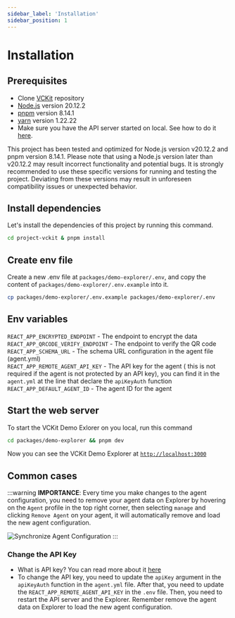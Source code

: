 ```yaml
---
sidebar_label: 'Installation'
sidebar_position: 1
---
```


# Installation

## Prerequisites

- Clone [VCKit](https://github.com/uncefact/project-vckit.git) repository
- [Node.js](https://nodejs.org/en/) version 20.12.2
- [pnpm](https://pnpm.io/) version 8.14.1
- [yarn](https://yarnpkg.com/) version 1.22.22
- Make sure you have the API server started on local. See how to do it [here](/docs/get-started/api-server-get-started/installation).

This project has been tested and optimized for Node.js version v20.12.2 and pnpm version 8.14.1. Please note that using a Node.js version later than v20.12.2 may result incorrect functionality and potential bugs. It is strongly recommended to use these specific versions for running and testing the project. Deviating from these versions may result in unforeseen compatibility issues or unexpected behavior.

## Install dependencies

Let's install the dependencies of this project by running this command.

```bash
cd project-vckit & pnpm install
```

## Create env file

Create a new .env file at `packages/demo-explorer/.env`, and copy the content of `packages/demo-explorer/.env.example` into it.

```bash
cp packages/demo-explorer/.env.example packages/demo-explorer/.env
```

## Env variables

`REACT_APP_ENCRYPTED_ENDPOINT` - The endpoint to encrypt the data <br/>
`REACT_APP_QRCODE_VERIFY_ENDPOINT` - The endpoint to verify the QR code <br/>
`REACT_APP_SCHEMA_URL` - The schema URL configuration in the agent file (agent.yml) <br/>
`REACT_APP_REMOTE_AGENT_API_KEY` - The API key for the agent ( this is not required if the agent is not protected by an API key), you can find it in the `agent.yml` at the line that declare the `apiKeyAuth` function <br/>
`REACT_APP_DEFAULT_AGENT_ID` - The agent ID for the agent <br/>

## Start the web server

To start the VCKit Demo Exlorer on you local, run this command

```bash
cd packages/demo-explorer && pnpm dev
```

Now you can see the VCKit Demo Explorer at [`http://localhost:3000`](http://localhost:3000)

## Common cases

:::warning
**IMPORTANCE**: Every time you make changes to the agent configuration, you need to remove your agent data on Explorer by hovering on the `Agent` profile in the top right corner, then selecting `manage` and clicking `Remove Agent` on your agent, it will automatically remove and load the new agent configuration.

![Synchronize Agent Configuration](/img/sync-agent-config.png)
:::

### Change the API Key

- What is API key? You can read more about it [here](/docs/agent-configuration/config-agent-file#authentication-middleware-plugin)
- To change the API key, you need to update the `apiKey` argument in the `apiKeyAuth` function in the `agent.yml` file. After that, you need to update the `REACT_APP_REMOTE_AGENT_API_KEY` in the `.env` file. Then, you need to restart the API server and the Explorer. Remember remove the agent data on Explorer to load the new agent configuration.
